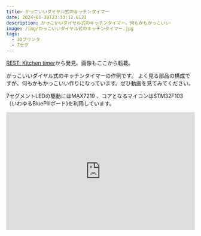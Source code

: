 ```yaml
---
title: かっこいいダイヤル式のキッチンタイマー
date: 2024-01-30T23:33:12.6121
description: かっこいいダイヤル式のキッチンタイマー。何もかもかっこいい
image: /img/かっこいいダイヤル式のキッチンタイマー.jpg
tags:
  - 3Dプリンタ
  - 7セグ
---
```

[REST: Kitchen timer](https://hackaday.io/project/194386-rest-kitchen-timer)から発見。画像もここから転載。

かっこいいダイヤル式のキッチンタイマーの作例です。
よく見る部品の構成ですが、何もかもかっこいい作りになっています。ぜひ動画を見てみてください。

7セグメントLEDの駆動にはMAX7219 、コアとなるマイコンはSTM32F103 （いわゆるBluePillボード)を利用しています。

<iframe width="100%" height="315" src="https://www.youtube.com/embed/UVmb2cWo39s" title="YouTube video player" frameborder="0" allow="accelerometer; autoplay; clipboard-write; encrypted-media; gyroscope; picture-in-picture" allowfullscreen></iframe>

